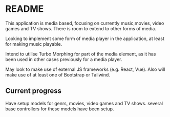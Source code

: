 # README

This application is media based, focusing on currently music,movies, video games and TV shows. There is room to extend to other forms of media.

Looking to implement some form of media player in the application, at least for
making music playable.

Intend to utilise Turbo Morphing for part of the media element, as it has been used in other cases previously for a media player.

May look to make use of external JS frameworks (e.g. React, Vue). Also will make use of at least one of Bootstrap or Tailwind.


## Current progress

Have setup models for genrs, movies, video games and TV shows. several base controllers for these models have been setup.